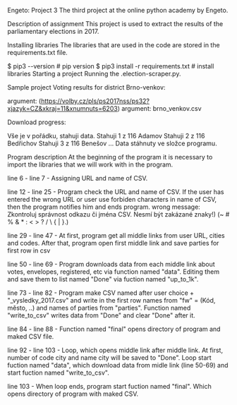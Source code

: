 Engeto: Project 3
The third project at the online python academy by Engeto.

Description of assignment
This project is used to extract the results of the parliamentary elections in 2017.

Installing libraries
The libraries that are used in the code are stored in the requirements.txt file.

$ pip3 --version # pip version
$ pip3 install -r requirements.txt # install libraries
Starting a project Running the .election-scraper.py. 


Sample project
Voting results for district Brno-venkov:

argument: (https://volby.cz/pls/ps2017nss/ps32?xjazyk=CZ&xkraj=11&xnumnuts=6203) argument: brno_venkov.csv 

Download progress:

Vše je v pořádku, stahuji data.
Stahuji 1 z 116   Adamov
Stahuji 2 z 116   Bedřichov
Stahuji 3 z 116   Benešov
...
Data stáhnuty ve složce programu.


Program description
At the beginning of the program it is necessary to import the libraries that we will work with in the program.

line 6 - line 7 - Assigning URL and name of CSV. 

line 12 - line 25 - Program check the URL and name of CSV. If the user has entered the wrong URL or user use forbiden characters in name of CSV, then the program notifies him and ends program. 
wrong message: Zkontroluj správnost odkazu či jména CSV. Nesmí být zakázané znaky!) (~ # % & * : < > ? / \ { | }.)

line 29 - line 47 - At first, program get all middle links from user URL, cities and codes. After that, program open first middle link and save parties for first row in csv

line 50 - line 69 - Program downloads data from each middle link about votes, envelopes, registered, etc via function named "data". Editing them and save them to list named "Done" via fuction named "up_to_1k". 

line 73 - line 82 -  Program make CSV named after user choice + "_vysledky_2017.csv" and write in the first row names from "fw" = (Kód, město, ..) and names of parties from "parties". Function named "write_to_csv" writes data from "Done" and clear "Done" after it. 

line 84 - line 88 - Function named "final" opens directory of program and maked CSV file.

line 92 - line 103 - Loop, which opens middle link after middle link. At first, number of code city and name city will be saved to "Done". Loop start fuction named "data", which download data from midle link (line 50-69) and start fuction named "write_to_csv". 

line 103 - When loop ends, program start fuction named "final". Which opens directory of program with maked CSV.
